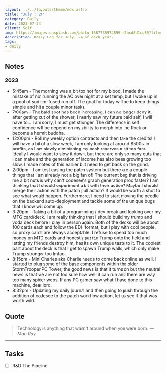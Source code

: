 ```yaml
---
layout: ../../layouts/theme/mdx.astro
title: "July : 24"
category: Daily
date: 2023-07-24
client: Self
img: https://images.unsplash.com/photo-1687735974899-a2bcd8d1cc85?fit=crop&q=85&w=1400&h=700
description: Daily Log for July, 24 of each year.
tags:
- daily
---
```


## Notes
### 2023
- 5:45am - The morning was a bit too hot for my blood, I made the mistake of not running the AC over night at a set temp, but I woke up in a pool of sodium-fused run off. The goal for today will be to keep things simple and hit a couple minor tasks.
- 7:00am - The bald spot has been increasing, I can no longer deny it, after getting out of the shower, I nearly saw my future bald self, I will have to... I am sorry, I must get stronger. The difference in self confidence will be depend on my ability to morph into the Rock or become a hermit buddha. 
- 12:00pm - Roll my weekly option contracts and then take the credits! I will have a bit of a slow week, I am only looking at around $500~ in profits, as I am slowly diminishing my cash reserves a bit too fast. Ideally I would want to slow it down, but there are only so many cuts that I can make and the generation of income has also been growing too slow. I made notes of this earlier but need to get back on the grind.
- 2:00pm - I am test casing the patch system but there are a couple things that I am already not a big fan of! The current bug that is driving me a bit nuts is why can't codesee's graph generation proc faster? I am thinking that I should experiment a bit with their action? Maybe I should merge their action with the patch pull action? It would be worth a shot to see what would happen. Furthermore, I need to start moving the needle on the backend auto-deployment and tackle some of the unique bugs that I know will come up.
- 3:20pm - Taking a bit of a programming / dev break and looking over my MTG card/deck. I am really thinking that I should build my trump and yoda deck before I play in person again. Both of the decks will be about 100 cards each and follow the EDH format, but I play with cool people, so proxy cards are always acceptable. I refuse to spend too much money on MTG cards and honestly `puttin` Trump onto the field and letting my friends destroy him, has its own unique taste to it. The coolest part about the deck is that I get to spawn Trump walls, which only make Trump stronger too lmfao. 
- 8:15pm - Mini Charles aka Charlie needs to come back online as well. I started to plug some of the base components within the older StormTrooper PC Tower, the good news is that it turns on but the neutral news is that we are not too sure how well it can run and there are way too many spider webs. If any PC gamer saw what I have done to this machine, dear lord.
- 8:32pm - Updating my daily journal and then going to push through the addition of codesee to the patch workflow action, let us see if that was worth wild. 

## Quote

> Technology is anything that wasn't around when you were born.
> — <cite>Man Ray</cite>

---

## Tasks

- [ ] R&D The Pipeline